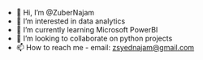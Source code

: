 - 👋 Hi, I’m @ZuberNajam
- 👀 I’m interested in data analytics
- 🌱 I’m currently learning Microsoft PowerBI
- 💞️ I’m looking to collaborate on python projects
- 📫 How to reach me - email: zsyednajam@gmail.com

<!---
ZuberNajam/ZuberNajam is a ✨ special ✨ repository because its `README.md` (this file) appears on your GitHub profile.
You can click the Preview link to take a look at your changes.
--->
